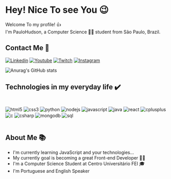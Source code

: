
# Hey! Nice To see You 😉
<p>Welcome To my profile! 👍<br> 
I'm PauloHudson, a Computer Science 👨‍🎓 student from São Paulo, Brazil. </p>

## Contact Me 📲
[![Linkedin](https://img.shields.io/badge/LinkedIn-0077B5?style=for-the-badge&logo=linkedin&logoColor=white)](https://www.linkedin.com/in/paulo-hudson-808b1323a/)
[![Youtube](https://img.shields.io/badge/YouTube-FF0000?style=for-the-badge&logo=youtube&logoColor=white)](https://www.youtube.com/@PauloHuds0nn)
[![Twitch](https://img.shields.io/badge/Twitch-9146FF?style=for-the-badge&logo=twitch&logoColor=white)](https://twitch.tv/paulohuds0n)
[![Instagram](https://img.shields.io/badge/Instagram-E4405F?style=for-the-badge&logo=instagram&logoColor=white)](https://www.instagram.com/paulohuds0n/)

![Anurag's GitHub stats](https://github-readme-stats.vercel.app/api?username=pauloHudson&show_icons=true&theme=radical)




## Technologies in my everyday life  ✔️
#
<div style="display: inline_block"> 
    <img align="center" alt="html5" src="https://img.shields.io/badge/HTML5-E34F26?style=for-the-badge&logo=html5&logoColor=white">
    <img align="center" alt="css3" src="https://img.shields.io/badge/CSS3-1572B6?style=for-the-badge&logo=css3&logoColor=white">
    <img align="center" alt="python" src="https://img.shields.io/badge/Python-14354C?style=for-the-badge&logo=python&logoColor=white">
    <img align="center" alt="nodejs" src="https://img.shields.io/badge/Node.js-43853D?style=for-the-badge&logo=node.js&logoColor=white">
    <img align="center" alt="javascript" src="https://img.shields.io/badge/JavaScript-323330?style=for-the-badge&logo=javascript&logoColor=F7DF1E">
    <img align="center" alt="java" src="https://img.shields.io/badge/Java-007396?style=for-the-badge&logo=java&logoColor=white">
    <img align="center" alt="react" src="https://img.shields.io/badge/React-20232A?style=for-the-badge&logo=react&logoColor=61DAFB">
    <img align="center" alt="cplusplus" src="https://img.shields.io/badge/C++-00599C?style=for-the-badge&logo=c%2b%2b&logoColor=white">
    <img align="center" alt="c" src="https://img.shields.io/badge/C-00599C?style=for-the-badge&logo=c&logoColor=white">
    <img align="center" alt="csharp" src="https://img.shields.io/badge/C%23-239120?style=for-the-badge&logo=c-sharp&logoColor=white">
    <img align="center" alt="mongodb" src="https://img.shields.io/badge/MongoDB-4EA94B?style=for-the-badge&logo=mongodb&logoColor=white">
    <img align="center" alt="sql" src="https://img.shields.io/badge/SQL-4479A1?style=for-the-badge&logo=postgresql&logoColor=white">
</div><br>


## About Me 📚


* I'm currently learning  JavaScript and your technologies...
* My currently goal is becoming a great Front-end Developer 🧑‍💻
* I'm a Computer Science Student at Centro Universitário FEI 🎓
* I'm Portuguese and English Speaker
